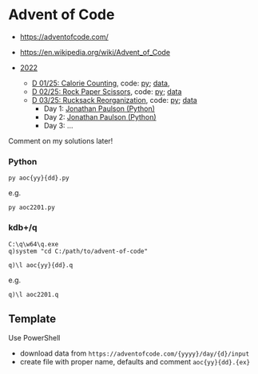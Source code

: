 # Advent of Code

- https://adventofcode.com/
- https://en.wikipedia.org/wiki/Advent_of_Code

- [2022](https://adventofcode.com/2022)
  - [D 01/25: Calorie Counting](https://adventofcode.com/2022/day/1), code: [py](./aoc2201.py); [data](./aoc2201.txt),
  - [D 02/25: Rock Paper Scissors](https://adventofcode.com/2022/day/2), code: [py](./aoc2202.py); [data](./aoc2202.txt)
  - [D 03/25: Rucksack Reorganization](https://adventofcode.com/2022/day/3), code: [py](./aoc2203.py); [data](./aoc2203.txt)
    - Day 1: [Jonathan Paulson (Python)](https://youtu.be/XpkFsqqYi6A)
    - Day 2: [Jonathan Paulson (Python)](https://youtu.be/X1XH774hId0)
    - Day 3: &hellip;

Comment on my solutions later!

### Python

    py aoc{yy}{dd}.py

e.g.

    py aoc2201.py

### kdb+/q

    C:\q\w64\q.exe
    q)system "cd C:/path/to/advent-of-code"

    q)\l aoc{yy}{dd}.q

e.g.

    q)\l aoc2201.q

## Template

Use PowerShell
- download data from `https://adventofcode.com/{yyyy}/day/{d}/input`
- create file with proper name, defaults and comment `aoc{yy}{dd}.{ex}`